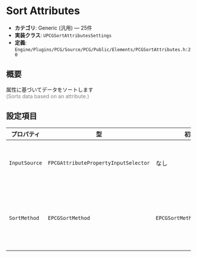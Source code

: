 # Sort Attributes

- **カテゴリ**: Generic (汎用) — 25件
- **実装クラス**: `UPCGSortAttributesSettings`
- **定義**: `Engine/Plugins/PCG/Source/PCG/Public/Elements/PCGSortAttributes.h:20`

## 概要

属性に基づいてデータをソートします<br><span style='color:gray'>(Sorts data based on an attribute.)</span>

## 設定項目


| プロパティ | 型 | 初期値 | 説明 |
| --- | --- | --- | --- |
| `InputSource` | `FPCGAttributePropertyInputSelector` | なし | ソート対象の属性。 |
| `SortMethod` | `EPCGSortMethod` | `EPCGSortMethod::Ascending` | 昇順／降順を切り替えます。 |
